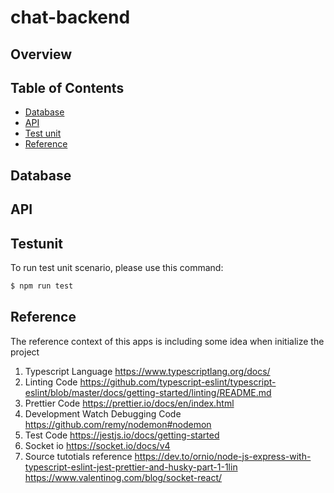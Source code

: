 # chat-backend

## Overview

## Table of Contents

-   [Database](#database)
-   [API](#api)
-   [Test unit](#testunit)
-   [Reference](#reference)

## Database

## API

## Testunit

To run test unit scenario, please use this command:

```bash
$ npm run test
```

## Reference

The reference context of this apps is including some idea when initialize the project

1. Typescript Language
   https://www.typescriptlang.org/docs/
2. Linting Code
   https://github.com/typescript-eslint/typescript-eslint/blob/master/docs/getting-started/linting/README.md
3. Prettier Code
   https://prettier.io/docs/en/index.html
4. Development Watch Debugging Code
   https://github.com/remy/nodemon#nodemon
5. Test Code
   https://jestjs.io/docs/getting-started
6. Socket io
   https://socket.io/docs/v4
7. Source tutotials reference
   https://dev.to/ornio/node-js-express-with-typescript-eslint-jest-prettier-and-husky-part-1-1lin
   https://www.valentinog.com/blog/socket-react/

